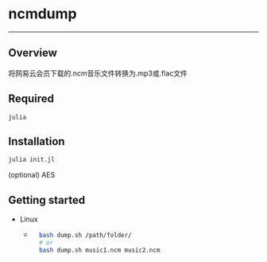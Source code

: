 # ncmdump
---

## Overview
将网易云会员下载的.ncm音乐文件转换为.mp3或.flac文件


## Required
	julia

## Installation

```julia
julia init.jl
```

(optional) AES

## Getting started
- Linux
    - ```bash
        bash dump.sh /path/folder/
        # or
        bash dump.sh music1.ncm music2.ncm
        ```
